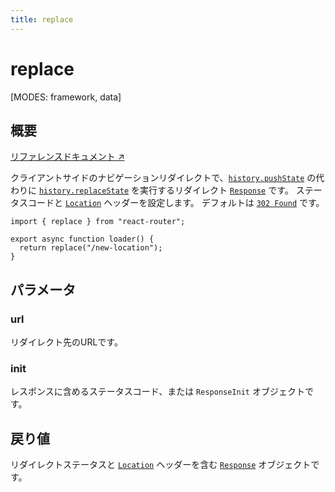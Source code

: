 ```yaml
---
title: replace
---
```


# replace

<!--
⚠️ ⚠️ IMPORTANT ⚠️ ⚠️ 

Thank you for helping improve our documentation!

This file is auto-generated from the JSDoc comments in the source
code, so please edit the JSDoc comments in the file below and this
file will be re-generated once those changes are merged.

https://github.com/remix-run/react-router/blob/main/packages/react-router/lib/router/utils.ts
-->

[MODES: framework, data]

## 概要

[リファレンスドキュメント ↗](https://api.reactrouter.com/v7/variables/react_router.replace.html)

クライアントサイドのナビゲーションリダイレクトで、[`history.pushState`](https://developer.mozilla.org/en-US/docs/Web/API/History/pushState) の代わりに [`history.replaceState`](https://developer.mozilla.org/en-US/docs/Web/API/History/replaceState) を実行するリダイレクト [`Response`](https://developer.mozilla.org/en-US/docs/Web/API/Response) です。
ステータスコードと [`Location`](https://developer.mozilla.org/en-US/docs/Web/HTTP/Headers/Location) ヘッダーを設定します。
デフォルトは [`302 Found`](https://developer.mozilla.org/en-US/docs/Web/HTTP/Status/302) です。

```tsx
import { replace } from "react-router";

export async function loader() {
  return replace("/new-location");
}
```

## パラメータ

### url

リダイレクト先のURLです。

### init

レスポンスに含めるステータスコード、または `ResponseInit` オブジェクトです。

## 戻り値

リダイレクトステータスと [`Location`](https://developer.mozilla.org/en-US/docs/Web/HTTP/Headers/Location) ヘッダーを含む [`Response`](https://developer.mozilla.org/en-US/docs/Web/API/Response) オブジェクトです。